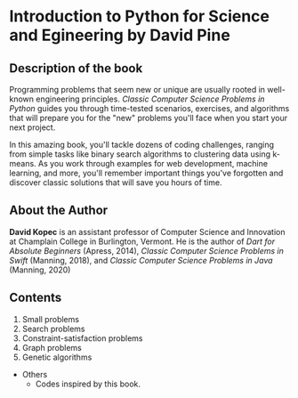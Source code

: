 # **Introduction to Python for Science and Egineering** by David Pine

## Description of the book

Programming problems that seem new or unique are usually rooted in well-known engineering principles. *Classic Computer Science Problems in Python* guides you through time-tested scenarios, exercises, and algorithms that will prepare you for the "new" problems you'll face when you start your next project.

In this amazing book, you'll tackle dozens of coding challenges, ranging from simple tasks like binary search algorithms to clustering data using k-means. As you work through examples for web development, machine learning, and more, you'll remember important things you've forgotten and discover classic solutions that will save you hours of time.

## About the Author

**David Kopec** is an assistant professor of Computer Science and Innovation at Champlain College in Burlington, Vermont. He is the author of *Dart for Absolute Beginners* (Apress, 2014), *Classic Computer Science Problems in Swift* (Manning, 2018), and *Classic Computer Science Problems in Java* (Manning, 2020)

## Contents

1. Small problems
2. Search problems
3. Constraint-satisfaction problems
4. Graph problems
5. Genetic algorithms

* Others
  * Codes inspired by this book.